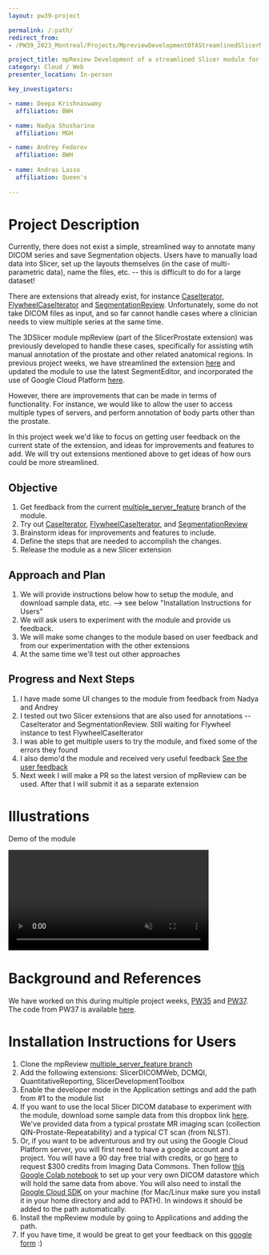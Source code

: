 ```yaml
---
layout: pw39-project

permalink: /:path/
redirect_from:
- /PW39_2023_Montreal/Projects/MpreviewDevelopmentOfAStreamlinedSlicerModuleForManualImageAnnotation/README.html

project_title: mpReview Development of a streamlined Slicer module for manual image annotation
category: Cloud / Web
presenter_location: In-person

key_investigators:

- name: Deepa Krishnaswamy
  affiliation: BWH

- name: Nadya Shusharina
  affiliation: MGH

- name: Andrey Fedorov
  affiliation: BWH
  
- name: Andras Lasso
  affiliation: Queen's
  
---
```


# Project Description

<!-- Add a short paragraph describing the project. -->

Currently, there does not exist a simple, streamlined way to annotate many DICOM series and save Segmentation objects. Users have to manually load data into Slicer, set up the layouts themselves (in the case of multi-parametric data), name the files, etc. -- this is difficult to do for a large dataset! 

There are extensions that already exist, for instance [CaseIterator](https://github.com/JoostJM/SlicerCaseIterator), [FlywheelCaseIterator](https://github.com/Slicer/ExtensionsIndex/pull/1942) and [SegmentationReview](https://github.com/zapaishchykova/SegmentationReview). Unfortunately, some do not take DICOM files as input, and so far cannot handle cases where a clinician needs to view multiple series at the same time. 

The 3DSlicer module mpReview (part of the SlicerProstate extension) was previously developed to handle these cases, specifically for assisting wtih manual annotation of the prostate and other related anatomical regions. In previous project weeks, we have streamlined the extension [here](https://projectweek.na-mic.org/PW35_2021_Virtual/Projects/mpReview/) and updated the module to use the latest SegmentEditor, and incorporated the use of Google Cloud Platform [here](https://projectweek.na-mic.org/PW37_2022_Virtual/Projects/mpReview/). 

However, there are improvements that can be made in terms of functionality. For instance, we would like to allow the user to access multiple types of servers, and perform annotation of body parts other than the prostate.

In this project week we'd like to focus on getting user feedback on the current state of the extension, and ideas for improvements and features to add. We will try out extensions mentioned above to get ideas of how ours could be more streamlined. 

## Objective

<!-- Describe here WHAT you would like to achieve (what you will have as end result). -->

1.  Get feedback from the current [multiple_server_feature](https://github.com/deepakri201/mpReview/tree/multiple_server_feature) branch of the module. 
2.  Try out [CaseIterator](https://github.com/JoostJM/SlicerCaseIterator), [FlywheelCaseIterator](https://github.com/Slicer/ExtensionsIndex/pull/1942), and [SegmentationReview](https://github.com/zapaishchykova/SegmentationReview)
3.  Brainstorm ideas for improvements and features to include. 
4.  Define the steps that are needed to accomplish the changes.
5.  Release the module as a new Slicer extension

## Approach and Plan

<!-- Describe here HOW you would like to achieve the objectives stated above. -->

1.  We will provide instructions below how to setup the module, and download sample data, etc. --> see below "Installation Instructions for Users"
2.  We will ask users to experiment with the module and provide us feedback. 
3.  We will make some changes to the module based on user feedback and from our experimentation with the other extensions
4.  At the same time we'll test out other approaches 

## Progress and Next Steps

<!-- Update this section as you make progress, describing of what you have ACTUALLY DONE.
     If there are specific steps that you could not complete then you can describe them here, too. -->

1.  I have made some UI changes to the module from feedback from Nadya and Andrey
2.  I tested out two Slicer extensions that are also used for annotations -- CaseIterator and SegmentationReview. Still waiting for Flywheel instance to test FlywheelCaseIterator
3.  I was able to get multiple users to try the module, and fixed some of the errors they found
4.  I also demo'd the module and received very useful feedback [See the user feedback](https://docs.google.com/document/d/1_Ou1Uns0LrzQ_w-As-1u1PSnLxyqXgUuNgVtkm2Eebc/edit?usp=sharing) 
5.  Next week I will make a PR so the latest version of mpReview can be used. After that I will submit it as a separate extension

# Illustrations

<!-- Add pictures and links to videos that demonstrate what has been accomplished. -->

Demo of the module

<!-- ![image](https://user-images.githubusercontent.com/59979551/173397664-c3a7f567-d5f2-4214-a366-7cef1344860c.png) --> 

 <video
   controls muted
   src="https://github.com/NA-MIC/ProjectWeek/assets/59979551/b09afbb7-1c31-4fab-b273-7f5b16088922"
   style="max-height:640px; min-height: 200px">
 </video>

# Background and References

<!-- If you developed any software, include link to the source code repository.
     If possible, also add links to sample data, and to any relevant publications. -->

We have worked on this during multiple project weeks, [PW35](https://projectweek.na-mic.org/PW35_2021_Virtual/Projects/mpReview/) and [PW37](https://projectweek.na-mic.org/PW37_2022_Virtual/Projects/mpReview/). The code from PW37 is available [here](https://github.com/deepakri201/mpReview/tree/multiple_server).

# Installation Instructions for Users 

1. Clone the mpReview [multiple_server_feature branch](https://github.com/deepakri201/mpReview/tree/multiple_server_feature)
2. Add the following extensions: SlicerDICOMWeb, DCMQI, QuantitativeReporting, SlicerDevelopmentToolbox
3. Enable the developer mode in the Application settings and add the path from #1 to the module list
4. If you want to use the local Slicer DICOM database to experiment with the module, download some sample data from this dropbox link [here](https://www.dropbox.com/scl/fo/br63z27pfjm421vbn9m96/h?dl=0&rlkey=unxlhva3ifkden5usxfn6b78d). We've provided data from a typical prostate MR imaging scan (collection QIN-Prostate-Repeatability) and a typical CT scan (from NLST).
5. Or, if you want to be adventurous and try out using the Google Cloud Platform server, you will first need to have a google account and a project. You will have a 90 day free trial with credits, or go [here](https://learn.canceridc.dev/getting-started-with-idc) to request $300 credits from Imaging Data Commons. Then follow [this Google Colab notebook](https://colab.research.google.com/drive/1nDsnERKpWWr32xK_M7_pA1GjHPbghwjK#scrollTo=FaapolCoufCX) to set up your very own DICOM datastore which will hold the same data from above. You will also need to install the [Google Cloud SDK](https://cloud.google.com/sdk/docs/install) on your machine (for Mac/Linux make sure you install it in your home directory and add to PATH). In windows it should be added to the path automatically. 
6. Install the mpReview module by going to Applications and adding the path. 
7. If you have time, it would be great to get your feedback on this [google form](https://docs.google.com/forms/d/e/1FAIpQLSe2fGjdiWVfPSh3gDOoZ5fm0IaUHdB4lultvjwRqVskodN2sw/viewform?usp=sf_link) :)

